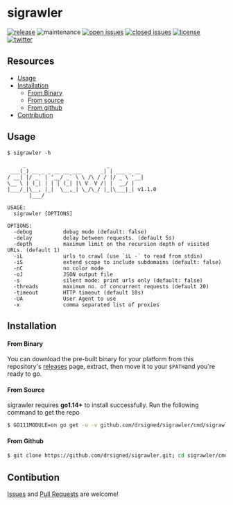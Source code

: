 # sigrawler

[![release](https://img.shields.io/github/release/drsigned/sigrawler?style=flat&color=0040ff)](https://github.com/drsigned/sigrawler/releases) ![maintenance](https://img.shields.io/badge/maintained%3F-yes-0040ff.svg) [![open issues](https://img.shields.io/github/issues-raw/drsigned/sigrawler.svg?style=flat&color=0040ff)](https://github.com/drsigned/sigrawler/issues?q=is:issue+is:open) [![closed issues](https://img.shields.io/github/issues-closed-raw/drsigned/sigrawler.svg?style=flat&color=0040ff)](https://github.com/drsigned/sigrawler/issues?q=is:issue+is:closed) [![license](https://img.shields.io/badge/license-MIT-gray.svg?colorB=0040FF)](https://github.com/drsigned/sigrawler/blob/master/LICENSE) [![twitter](https://img.shields.io/badge/twitter-@drsigned-0040ff.svg)](https://twitter.com/drsigned)

## Resources

* [Usage](#usage)
* [Installation](#installation)
    * [From Binary](#from-binary)
    * [From source](#from-source)
    * [From github](#from-github)
* [Contribution](#contribution)

## Usage

```text
$ sigrawler -h

     _                          _
 ___(_) __ _ _ __ __ ___      _| | ___ _ __
/ __| |/ _` | '__/ _` \ \ /\ / / |/ _ \ '__|
\__ \ | (_| | | | (_| |\ V  V /| |  __/ |
|___/_|\__, |_|  \__,_| \_/\_/ |_|\___|_| v1.1.0
       |___/

USAGE:
  sigrawler [OPTIONS]

OPTIONS:
  -debug          debug mode (default: false)
  -delay          delay between requests. (default 5s)
  -depth          maximum limit on the recursion depth of visited URLs. (default 1)
  -iL             urls to crawl (use `iL -` to read from stdin)
  -iS             extend scope to include subdomains (default: false)
  -nC             no color mode
  -oJ             JSON output file
  -s              silent mode: print urls only (default: false)
  -threads        maximum no. of concurrent requests (default 20)
  -timeout        HTTP timeout (default 10s)
  -UA             User Agent to use
  -x              comma separated list of proxies
```

## Installation

#### From Binary

You can download the pre-built binary for your platform from this repository's [releases](https://github.com/drsigned/sigrawler/releases/) page, extract, then move it to your `$PATH`and you're ready to go.

#### From Source

sigrawler requires **go1.14+** to install successfully. Run the following command to get the repo

```bash
$ GO111MODULE=on go get -u -v github.com/drsigned/sigrawler/cmd/sigrawler
```

#### From Github

```bash
$ git clone https://github.com/drsigned/sigrawler.git; cd sigrawler/cmd/sigrawler/; go build; mv sigrawler /usr/local/bin/; sigrawler -h
```

## Contibution

[Issues](https://github.com/drsigned/sigrawler/issues) and [Pull Requests](https://github.com/drsigned/sigrawler/pulls) are welcome! 